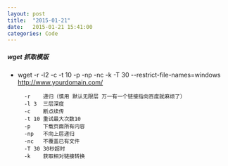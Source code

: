 ```yaml
---
layout: post
title:  "2015-01-21"
date:   2015-01-21 15:41:00
categories: Code
---
```

##### wget 抓取模版
* wget -r -l2 -c -t 10 -p -np -nc -k -T 30 --restrict-file-names=windows  http://www.yourdomain.com/

        -r    递归（慎用 默认无限层 万一有一个链接指向百度就麻烦了）
        -l 3  三层深度
        -c    断点续传
        -t 10 重试最大次数10
        -p    下载页面所有内容
        -np   不向上层递归
        -nc   不覆盖已有文件
        -T 30 30秒超时
        -k    获取相对链接转换
